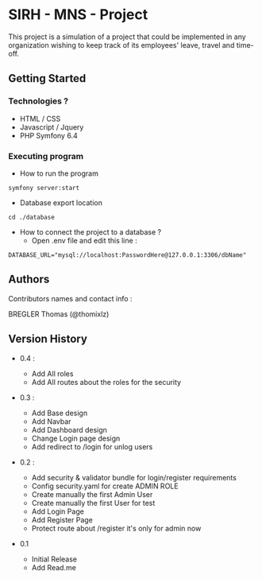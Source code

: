 # SIRH - MNS - Project

This project is a simulation of a project that could be implemented in any organization wishing to keep track of its employees' leave, travel and time-off.

## Getting Started

### Technologies ?

* HTML / CSS
* Javascript / Jquery
* PHP Symfony 6.4

### Executing program

* How to run the program
```
symfony server:start
```

* Database export location 
```
cd ./database
```

* How to connect the project to a database ?
    * Open .env file and edit this line :

```
DATABASE_URL="mysql://localhost:PasswordHere@127.0.0.1:3306/dbName"
```

## Authors

Contributors names and contact info :

BREGLER Thomas (@thomixlz) 

## Version History

* 0.4 :
    * Add All roles
    * Add All routes about the roles for the security

* 0.3 :
    * Add Base design
    * Add Navbar
    * Add Dashboard design
    * Change Login page design 
    * Add redirect to /login for unlog users 

* 0.2 :
    * Add security & validator bundle for login/register requirements 
    * Config security.yaml for create ADMIN ROLE
    * Create manually the first Admin User
    * Create manually the first User for test
    * Add Login Page
    * Add Register Page 
    * Protect route about /register it's only for admin now

* 0.1 
    * Initial Release
    * Add Read.me
